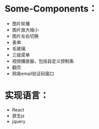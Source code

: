 # Some-Components：

- 图片轮播 
- 图片放大缩小
- 图片左右切换
- 表单 
- 毛玻璃
- 三级菜单
- 视频播放器，包括自定义控制条
- 翻页
- 网易email验证码窗口


# 实现语言： 

  - React 
  - 原生js
  - jquery

# 
